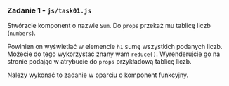 ### Zadanie 1 - `js/task01.js`

Stwórzcie komponent o nazwie `Sum`. Do `props` przekaż mu tablicę liczb (`numbers`).

Powinien on wyświetlać w elemencie `h1` sumę wszystkich podanych liczb. Możecie do tego wykorzystać znany wam `reduce()`. Wyrenderujcie go na stronie podając w atrybucie do `props` przykładową tablicę liczb.

Należy wykonać to zadanie w oparciu o komponent funkcyjny.